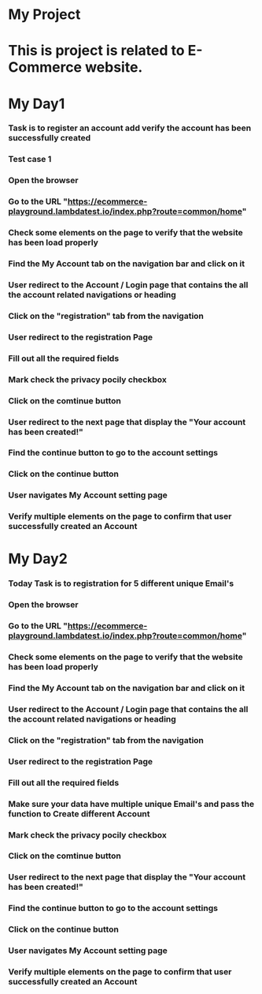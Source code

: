 # My Project
# This is project is related to E-Commerce website. 
# My Day1 
### Task is to register an account add verify the account has been successfully created
### Test case 1
### Open the browser
### Go to the URL  "https://ecommerce-playground.lambdatest.io/index.php?route=common/home"
### Check some elements on the page to verify that the website has been load properly
### Find the My Account tab on the navigation bar and click on it
### User redirect to the Account / Login  page that contains the all the account related navigations or heading
### Click on the "registration" tab from the navigation
### User redirect to the registration Page 
### Fill out all the required fields 
### Mark check the privacy pocily checkbox
### Click on the comtinue button
### User redirect to the next page that display the "Your account has been created!"
### Find the continue button to go to the account settings
### Click on the continue button
### User navigates My Account setting page 
### Verify multiple elements on the page to confirm that user successfully created an Account

# My Day2 
### Today Task is to registration for 5 different unique Email's
### Open the browser
### Go to the URL  "https://ecommerce-playground.lambdatest.io/index.php?route=common/home"
### Check some elements on the page to verify that the website has been load properly
### Find the My Account tab on the navigation bar and click on it
### User redirect to the Account / Login  page that contains the all the account related navigations or heading
### Click on the "registration" tab from the navigation
### User redirect to the registration Page 
### Fill out all the required fields 
### Make sure your data have multiple unique Email's and pass the function to Create different Account
### Mark check the privacy pocily checkbox
### Click on the comtinue button
### User redirect to the next page that display the "Your account has been created!"
### Find the continue button to go to the account settings
### Click on the continue button
### User navigates My Account setting page 
### Verify multiple elements on the page to confirm that user successfully created an Account


